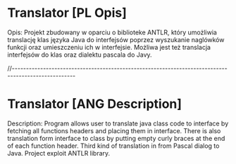 # Translator  [PL Opis]

Opis:
Projekt zbudowany w oparciu o biblioteke ANTLR, który umożliwia translację klas języka Java do interfejsów
poprzez wyszukanie naglówków funkcji oraz umieszczeniu ich w interfejsie. Możliwa jest też translacja 
interfejsów do klas oraz dialektu pascala do Javy. 



//----------------------------------------------------------------------------------------------------




# Translator [ANG Description]

Description:
Program allows user to translate java class code to interface by fetching all functions 
headers and placing them in interface. There is also translation form interface to class 
by putting empty curly braces at the end of each function header. 
Third kind of translation in from Pascal dialog to Java. Project exploit ANTLR library.
